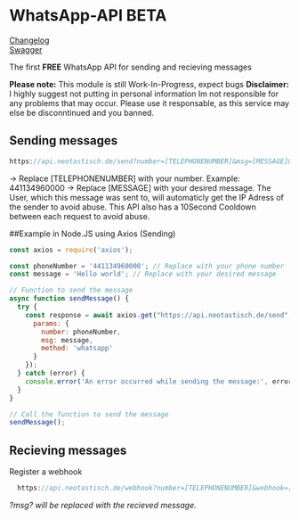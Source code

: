 # WhatsApp-API BETA



[Changelog](https://github.com/Neotastisch/WhatsApp-API/blob/main/changelog.md)<br>
[Swagger](https://api.neotastisch.de/swagger/)



The first **FREE** WhatsApp API for sending and recieving messages



**Please note:** This module is still Work-In-Progress, expect bugs
**Disclaimer:**
I highly suggest not putting in personal information
Im not responsible for any problems that may occur. Please use it responsable, as this service may else be disconntinued and you banned.


## Sending messages

```js
https://api.neotastisch.de/send?number=[TELEPHONENUMBER]&msg=[MESSAGE]&method=whatsapp
```
-> Replace [TELEPHONENUMBER] with your number. Example: 441134960000
-> Replace [MESSAGE] with your desired message.
The User, which this message was sent to, will automaticly get the IP Adress of the sender to avoid abuse.
This API also has a 10Second Cooldown between each request to avoid abuse.

##Example in Node.JS using Axios (Sending)
```js
const axios = require('axios');

const phoneNumber = '441134960000'; // Replace with your phone number
const message = 'Hello world'; // Replace with your desired message

// Function to send the message
async function sendMessage() {
  try {
    const response = await axios.get("https://api.neotastisch.de/send", {
      params: {
        number: phoneNumber,
        msg: message,
        method: 'whatsapp'
      }
    });
  } catch (error) {
    console.error('An error occurred while sending the message:', error);
  }
}

// Call the function to send the message
sendMessage();                           
```


## Recieving messages

Register a webhook
```js
  https://api.neotastisch.de/webhook?number=[TELEPHONENUMBER]&webhook=[WEBHOOK URL]&method=whatsapp                                        
```
*?msg? will be replaced with the recieved message.*





